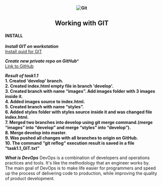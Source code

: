 <h4 align="center">
  <img alt="Git" src="https://habrastorage.org/r/w780/getpro/habr/post_images/55e/4c7/551/55e4c75510c933abb382390fbd9501c6.jpg">
</h4>


<h2 align="center"> Working with GIT </h2>

<h4 align="left"> INSTALL </h4>

***Install GIT on workstation*** <br>
<a href="https://git-scm.com/book/ru/v2/%D0%92%D0%B2%D0%B5%D0%B4%D0%B5%D0%BD%D0%B8%D0%B5-%D0%A3%D1%81%D1%82%D0%B0%D0%BD%D0%BE%D0%B2%D0%BA%D0%B0-Git"> Install quid for GIT </a> <br>

***Create new private repo on GitHub****<br>
<a href="https://github.com/">Link to GitHub</a><br>

***Result of task1.1***<br>
**1. Created 'develop' branch.**<br>
**2. Created index.html empty file in branch 'develop'.** <br>
**3. Created branch with name “images”. Add images folder with 3 images inside it.** <br>
**4. Added images source to index.html.** <br>
**5. Created branch with name “styles”.** <br>
**6. Added styles folder with styles source inside it and was changed file index.html.** <br>
**7. Merged two branches into develop using git merge command.(merge “images” into “develop” and merge “styles” into “develop”).** <br>
**8. Merge develop into master.** <br>
**9. Was pushed all changes with all branches to origin on GitHub.** <br>
**10. The command “git reflog“ execution result is saved in a file “task1.1_GIT.txt”** <br> 

***What is DevOps***
DevOps is a combination of developers and operations practices and tools. It's like the methodology that an engineer works by. The main goal of DevOps is to make life easier for programmers and speed up the process of delivering code to production, while improving the quality of product development.

